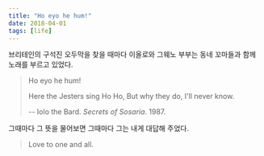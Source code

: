 ```yaml
---
title: "Ho eyo he hum!"
date: 2018-04-01
tags: [life]
---
```


브리테인의 구석진 오두막을 찾을 때마다 이올로와 그웨노 부부는 동네 꼬마들과 함께 노래를 부르고 있었다.

> Ho eyo he hum!
>
> Here the Jesters sing Ho Ho,
> But why they do,
> I'll never know.
>
> -- Iolo the Bard. *Secrets of Sosaria*. 1987.

그때마다 그 뜻을 물어보면 그때마다 그는 내게 대답해 주었다.

> Love to one and all.

